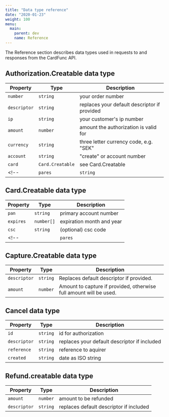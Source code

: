 ```yaml
---
title: "Data type reference"
date: "2020-01-23"
weight: 100
menu: 
  main:
    parent: dev
    name: Reference
---
```


The Reference section describes data types used in requests to and responses from the CardFunc API.

<!--more-->

## Authorization.Creatable data type

| Property     | Type             | Description                                  |
|--------------|------------------|----------------------------------------------|
| `number`     | `string`         | your order number                            |
| `descriptor` | `string`         | replaces your default descriptor if provided |
| `ip`         | `string`         | your customer's ip number                    |
| `amount`     | `number`         | amount the authorization is valid for        |
| `currency`   | `string`         | three letter currency code, e.g. "SEK"       |
| `account`    | `string`         | "create" or account number                   |
| `card`       | `Card.Creatable` | see Card.Creatable                           |
<!--| `pares` | `string`   | (optional) result from 3D secure                           |-->

## Card.Creatable data type

| Property  | Type       | Description               |
|-----------|------------|---------------------------|
| `pan`     | `string`   | primary account number    |
| `expires` | `number[]` | expiration month and year |
| `csc`     | `string`   | (optional) csc code       |
<!--| | `pares`   | `string`  | (optional) |-->

## Capture.Creatable data type
| Property     | Type     | Description                                                        |
|--------------|----------|--------------------------------------------------------------------|
| `descriptor` | `string` | Replaces default descriptor if provided.                           |
| `amount`     | `number` | Amount to capture if provided, otherwise full amount will be used. |

## Cancel data type
| Property     | Type      | Description                                             |
|--------------|-----------|---------------------------------------------------------|
| `id`         | `string`  | id for authorization                                    |
| `descriptor` | `string`  | replaces your default descriptor if included            |
| `reference`  | `string`  | reference to aquirer                                    |
| `created`    | `string`  | date as ISO string                                      |

## Refund.creatable data type
| Property     | Type     | Description                             |
|--------------|----------|-----------------------------------------|
| `amount`     | `number` | amount to be refunded                   |
| `descriptor` | `string` | replaces default descriptor if included |

